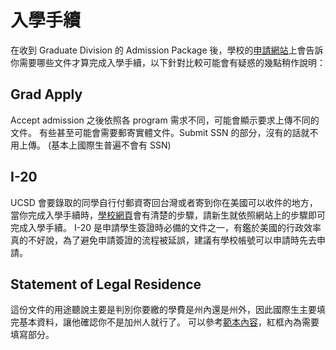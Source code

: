 # 入學手續

在收到 Graduate Division 的 Admission Package 後，學校的[申請網站](https://apply.grad.ucsd.edu/home)上會告訴你需要哪些文件才算完成入學手續，以下針對比較可能會有疑惑的幾點稍作說明：

## Grad Apply

Accept admission 之後依照各 program 需求不同，可能會顯示要求上傳不同的文件。
有些甚至可能會需要郵寄實體文件。Submit SSN 的部分，沒有的話就不用上傳。 (基本上國際生普遍不會有 SSN)

## I-20

UCSD 會要錄取的同學自行付郵資寄回台灣或者寄到你在美國可以收件的地方，當你完成入學手續時，[學校網頁](http://ispo.ucsd.edu/new-students/graduate-students/index.html)會有清楚的步驟，請新生就依照網站上的步驟即可完成入學手續。 I-20 是申請學生簽證時必備的文件之一，有鑑於美國的行政效率真的不好說，為了避免申請簽證的流程被延誤，建議有學校帳號可以申請時先去申請。

## Statement of Legal Residence

這份文件的用途聽說主要是判別你要繳的學費是州內還是州外，因此國際生主要填完基本資料，讓他確認你不是加州人就行了。 可以參考[範本內容](https://drive.google.com/file/d/1IEqT0NRcfPAuc9X-UyOSKAY0vkTENlCH/view?usp=sharing)，紅框內為需要填寫部分。

